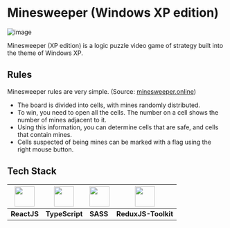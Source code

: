 # Minesweeper (Windows XP edition)
![image](https://user-images.githubusercontent.com/77449219/187055818-8cc0698f-587d-40a7-933b-0065772d204e.png)

Minesweeper (XP edition) is a logic puzzle video game of strategy built into the theme of Windows XP.

## Rules
Minesweeper rules are very simple. (Source: [minesweeper.online](https://minesweeper.online/))
- The board is divided into cells, with mines randomly distributed. 
- To win, you need to open all the cells. The number on a cell shows the number of mines adjacent to it.
- Using this information, you can determine cells that are safe, and cells that contain mines.
- Cells suspected of being mines can be marked with a flag using the right mouse button.

## Tech Stack
| <img src="https://cdn.jsdelivr.net/gh/devicons/devicon/icons/react/react-original.svg" width=46/>  | <img src="https://cdn.jsdelivr.net/gh/devicons/devicon/icons/typescript/typescript-original.svg" width=46 /> | <img src="https://cdn.jsdelivr.net/gh/devicons/devicon/icons/sass/sass-original.svg" width=46/> | <img src="https://cdn.jsdelivr.net/gh/devicons/devicon/icons/redux/redux-original.svg" width=46/> |
|---|---|---|---|
|<b>ReactJS</b>|<b>TypeScript</b>|<b>SASS</b>|<b>ReduxJS-Toolkit</b>|
